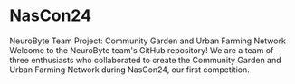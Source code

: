 # NasCon24
NeuroByte Team Project: Community Garden and Urban Farming Network  Welcome to the NeuroByte team's GitHub repository! We are a team of three enthusiasts who collaborated to create the Community Garden and Urban Farming Network during NasCon24, our first competition.
